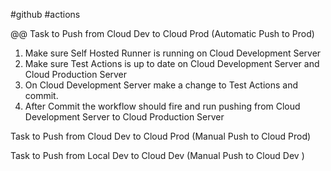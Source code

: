 #github #actions 

@@ Task to Push from Cloud Dev to Cloud Prod  (Automatic Push to Prod)
1. Make sure Self Hosted Runner is running on Cloud Development Server
2. Make sure Test Actions is up to date on Cloud Development Server and Cloud Production Server 
3. On Cloud Development Server make a change to Test Actions and commit.
4. After Commit the workflow should fire and run pushing from Cloud Development Server to Cloud Production Server


Task to Push from Cloud Dev to Cloud Prod  (Manual Push to Cloud Prod)

Task to Push from Local Dev to Cloud Dev   (Manual Push to Cloud Dev )

